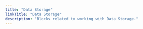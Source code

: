 ```yaml
---
title: "Data Storage"
linkTitle: "Data Storage"
description: "Blocks related to working with Data Storage."
---
```

